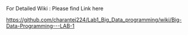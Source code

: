 
For Detailed Wiki : Please find Link here

https://github.com/charantej224/Lab1_Big_Data_programming/wiki/Big-Data-Programming---LAB-1

